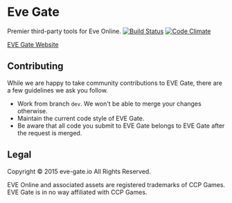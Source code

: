 # Eve Gate
Premier third-party tools for Eve Online.
[![Build Status](https://travis-ci.org/VevoxDigital/eve-gate.svg?branch=dev)](https://travis-ci.org/VevoxDigital/eve-gate)
[![Code Climate](https://codeclimate.com/github/VevoxDigital/eve-gate/badges/gpa.svg)](https://codeclimate.com/github/VevoxDigital/eve-gate)

[EVE Gate Website](http://vevox.io)

## Contributing
While we are happy to take community contributions to EVE Gate, there are a few guidelines we ask you follow.
- Work from branch `dev`. We won't be able to merge your changes otherwise.
- Maintain the current code style of EVE Gate.
- Be aware that all code you submit to EVE Gate belongs to EVE Gate after the request is merged.

## Legal
Copyright &copy; 2015 eve-gate.io All Rights Reserved.

EVE Online and associated assets are registered trademarks of CCP Games. EVE Gate is in no way affiliated with CCP Games.
